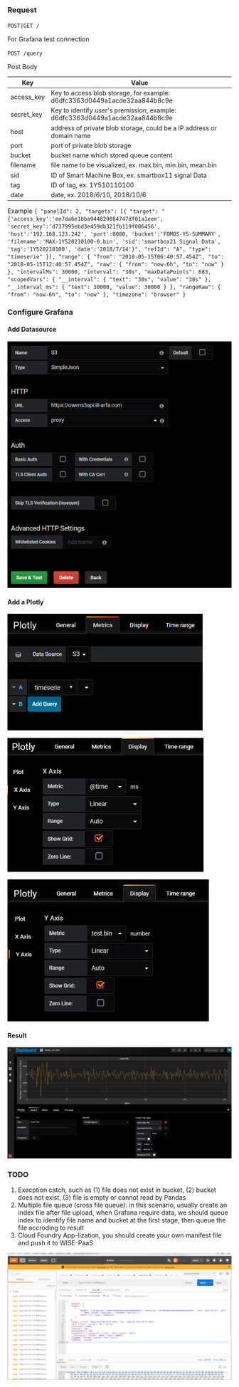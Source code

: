 

### Request

`POST|GET /`

For Grafana test connection

`POST /query`

Post Body

|Key       | Value                                                                       |
|----------|-----------------------------------------------------------------------------|
|access_key| Key to access blob storage, for example: d6dfc3363d0449a1acde32aa844b8c9e   |
|secret_key| Key to identify user's premission, example: d6dfc3363d0449a1acde32aa844b8c9e|
|host      | address of private blob storage, could be a IP address or domain name       |
|port      | port of private blob storage                                                |
|bucket    | bucket name which stored queue content                                      |
|filename  | file name to be visualized, ex. max.bin, min.bin, mean.bin                  |
|sid       | ID of Smart Machine Box, ex. smartbox11 signal Data                         |
|tag       | ID of tag, ex. 1Y510110100                                                  |
|date      | date, ex. 2018/6/10, 2018/10/6                                              |

Example
`{
	"panelId": 2,
	"targets": [{
		"target": "{'access_key':'ee7da6e1bba944829884747df01a1eee', 'secret_key':'d737995ebd3e459db321fb119f006456', 'host':'192.168.123.242', 'port':8080, 'bucket':'FOMOS-Y5-SUMMARY', 'filename':'MAX-1Y520210100-0.bin', 'sid':'smartbox21 Signal Data', 'tag':'1Y520210100', 'date':'2018/7/14'}",
		"refId": "A",
		"type": "timeserie"
	}],
	"range": {
		"from": "2018-05-15T06:40:57.454Z",
		"to": "2018-05-15T12:40:57.454Z",
		"raw": {
			"from": "now-6h",
			"to": "now"
		}
	},
	"intervalMs": 30000,
	"interval": "30s",
	"maxDataPoints": 683,
	"scopedVars": {
		"__interval": {
			"text": "30s",
			"value": "30s"
		},
		"__interval_ms": {
			"text": 30000,
			"value": 30000
		}
	},
	"rangeRaw": {
		"from": "now-6h",
		"to": "now"
	},
	"timezone": "browser"
}`

### Configure Grafana

#### Add Datasource
![image](images/grafana_create_datasource.PNG)

#### Add a Plotly
![image](images/grafana_metrics.PNG)

![image](images/grafana_display_x.PNG)

![image](images/grafana_display_y.PNG)

#### Result
![image](images/grafana_outcome.PNG)

### TODO
1. Execption catch, such as (1) file does not exist in bucket, (2) bucket does not exist, (3) file is empty or cannot read by Pandas
2. Multiple file queue (cross file queue): in this scenario, usually create an index file after file upload, when Grafana require data, we should queue index to identify file name and bucket at the first stage, then queue the file accroding to result
3. Cloud Foundry App-lization, you should create your own manifest file and push it to WISE-PaaS

![image](images/python_read_s3_bin.PNG)
